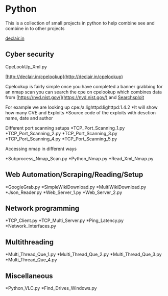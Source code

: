 # Python

This is a collection of small projects in python to help combine see and combine in to other projects

[declair.in](http://declair.in)

## Cyber security


CpeLookUp_Xml.py

[http://declair.in/cpelookup](http://declair.in/cpelookup)

Cpelookup is fairly simple once you have completed a banner grabbing for an nmap scan you can search the cpe
on cpelookup which combines data from [https://nvd.nist.gov/](https://nvd.nist.gov/) and [Searchsploit](https://www.exploit-db.com/searchsploit)

For example we are looking up cpe:/a:lighttpd:lighttpd:1.4.2
*It will show how many CVE and Exploits
*Source code of the exploits with desction name, date and author

Different port scanning setups
*TCP_Port_Scanning_1.py
*TCP_Port_Scanning_2.py
*TCP_Port_Scanning_3.py
*TCP_Port_Scanning_4.py
*TCP_Port_Scanning_5.py

Accessing nmap in different ways

*Subprocess_Nmap_Scan.py
*Python_Nmap.py
*Read_Xml_Nmap.py


## Web Automation/Scraping/Reading/Setup

*GoogleGrab.py
*SimpleWikiDownload.py
*MultiWikiDownload.py
*Json_Reader.py
*Web_Server_1.py
*Web_Server_2.py

## Network programming

*TCP_Client.py
*TCP_Multi_Server.py
*Ping_Latency.py
*Network_Interfaces.py

## Multithreading

*Multi_Thread_Que_1.py
*Multi_Thread_Que_2.py
*Multi_Thread_Que_3.py
*Multi_Thread_Que_4.py

## Miscellaneous

*Python_VLC.py
*Find_Drives_Windows.py
